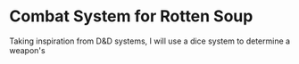 # Combat System for Rotten Soup

Taking inspiration from D&D systems, I will use a dice system to determine a weapon's 
